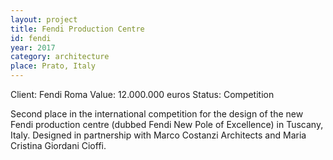 ```yaml
---
layout: project
title: Fendi Production Centre
id: fendi
year: 2017
category: architecture
place: Prato, Italy
---
```

Client: Fendi Roma
Value: 12.000.000 euros 
Status: Competition

Second place in the international competition for the design of the new Fendi production centre (dubbed Fendi New Pole of Excellence) in Tuscany, Italy.
Designed in partnership with Marco Costanzi Architects and Maria Cristina Giordani Cioffi.
